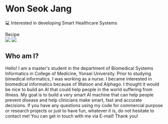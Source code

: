 # Won Seok Jang 
💻 Interested in developing Smart Healthcare Systems

Recipe
\
<img src="https://img.shields.io/badge/Python-black.svg?&style=for-the-badge&logo=Python&logoColor=White">
<img src="https://img.shields.io/badge/R-black.svg?&style=for-the-badge&logo=R&logoColor=White">

## Who am I?
Hello! I am a master's student in the department of Biomedical Systems Informatics in College of Medicine, Yonsei University. Prior to studying bimedical informatics, I was working as a nurse. I became interested in biomedical informatics because of Watson and Alphago. I thought it would be nice to build an AI that could help people in the world suffering from illness. My goal is to build a very smart AI machine that can help people prevent disease and help clinicians make smart, fast and accurate decisions. If you have any questions using my code for commercial purpose or research projects or just to have fun, whatever it is, do not hesitate to contact me! You can get in touch with me via E-mail! Thank you!
